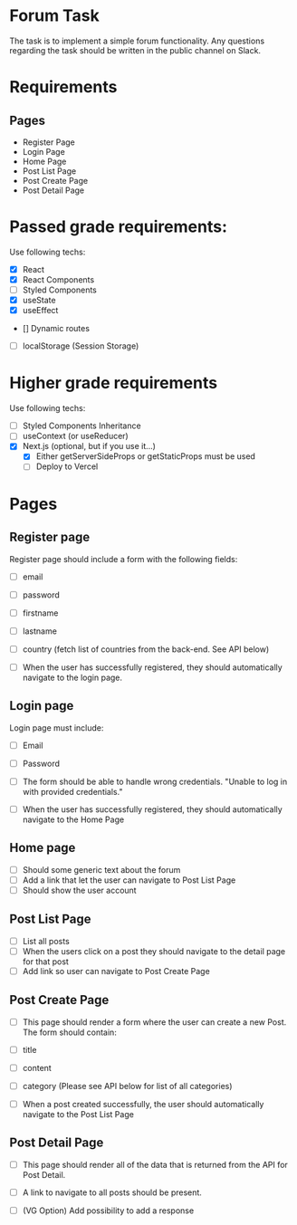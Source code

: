 # Forum Task
The task is to implement a simple forum functionality. Any questions regarding the task should be written in the public channel on Slack.

# Requirements

## Pages

- Register Page
- Login Page
- Home Page
- Post List Page
- Post Create Page
- Post Detail Page

# Passed grade requirements:
Use following techs:
- [x] React
- [x] React Components
- [ ] Styled Components
- [x] useState
- [x] useEffect
- [] Dynamic routes
- [ ] localStorage (Session Storage)

# Higher grade requirements
Use following techs:
- [ ] Styled Components Inheritance
- [ ] useContext (or useReducer)
- [x] Next.js (optional, but if you use it...)
    - [x] Either getServerSideProps or getStaticProps must be used
    - [ ] Deploy to Vercel
    
# Pages
## Register page
Register page should include a form with the following fields:
- [ ] email
- [ ] password
- [ ] firstname
- [ ] lastname
- [ ] country (fetch list of countries from the back-end. See API below)

- [ ] When the user has successfully registered, they should automatically navigate
to the login page.

## Login page
Login page must include:
- [ ] Email
- [ ] Password

- [ ] The form should be able to handle wrong credentials. "Unable to log in with provided credentials."
- [ ] When the user has successfully registered, they should automatically navigate to the Home Page

## Home page
- [ ] Should some generic text about the forum
- [ ] Add a link that let the user can navigate to Post List Page
- [ ] Should show the user account

## Post List Page
- [ ] List all posts
- [ ] When the users click on a post they should navigate to the detail page for
      that post
- [ ] Add link so user can navigate to Post Create Page

## Post Create Page
- [ ] This page should render a form where the user can create a new Post.
The form should contain:
- [ ] title
- [ ] content
- [ ] category (Please see API below for list of all categories)

- [ ] When a post created successfully, the user should automatically navigate to
      the Post List Page
      
## Post Detail Page
- [ ] This page should render all of the data that is returned from the API for Post Detail.
- [ ] A link to navigate to all posts should be present.
- [ ] (VG Option) Add possibility to add a response

